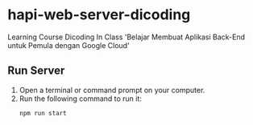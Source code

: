 # hapi-web-server-dicoding
Learning Course Dicoding In Class 'Belajar Membuat Aplikasi Back-End untuk Pemula dengan Google Cloud'

## Run Server
1. Open a terminal or command prompt on your computer.
2. Run the following command to run it:
   ```shell
   npm run start
